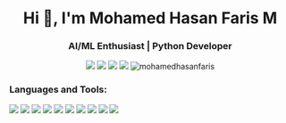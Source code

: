 <h1 align="center">Hi 👋, I'm Mohamed Hasan Faris M </h1>
<h3 align="center">AI/ML Enthusiast | Python Developer </h3>
<p align="center">
  <a href="https://github.com/Mohamedhasanfaris"><img src="https://img.shields.io/github/followers/Mohamedhasanfaris?label=Follow&style=social"></a>
  <a href="mailto:mohamedhasanfaris1@gmail.com"><img src="https://img.shields.io/badge/-mohamedhasanfaris1@gmail.com-c14438?style=flat&logo=Gmail&logoColor=white&link=mailto:mohamedhasanfaris1@gmail.com"></a>
  <a href="https://www.linkedin.com/in/mohamed-hasan-faris/"><img src="https://img.shields.io/badge/-LinkedIn-blue?style=flat&logo=Linkedin&logoColor=white&link=https://www.linkedin.com/in/mohamed-hasan-faris/"></a>
  <a href="https://github.com/Mohamedhasanfaris"><img src="https://img.shields.io/badge/-GitHub-333?style=flat&logo=GitHub&logoColor=white&link=https://github.com/Mohamedhasanfaris"></a>
  <img src="https://komarev.com/ghpvc/?username=Mohamedhasanfaris&label=Profile%20views&color=0e75b6&style=flat" alt="mohamedhasanfaris" />
</p>
<h3 align="left">Languages and Tools:</h3>
<p align="left">
  <a href="https://www.cprogramming.com/" target="_blank" rel="noreferrer"><img src="https://img.shields.io/badge/C-00599C?style=flat&logo=c&logoColor=white"></a>
  <a href="https://www.w3schools.com/cpp/" target="_blank" rel="noreferrer"><img src="https://img.shields.io/badge/C++-00599C?style=flat&logo=c%2B%2B&logoColor=white"></a>
  <a href="https://www.w3schools.com/css/" target="_blank" rel="noreferrer"><img src="https://img.shields.io/badge/CSS3-1572B6?style=flat&logo=css3&logoColor=white"></a>
  <a href="https://www.w3.org/html/" target="_blank" rel="noreferrer"><img src="https://img.shields.io/badge/HTML5-E34F26?style=flat&logo=html5&logoColor=white"></a>
  <a href="https://opencv.org/" target="_blank" rel="noreferrer"><img src="https://img.shields.io/badge/OpenCV-5C3EE8?style=flat&logo=opencv&logoColor=white"></a>
  <a href="https://pandas.pydata.org/" target="_blank" rel="noreferrer"><img src="https://img.shields.io/badge/Pandas-150458?style=flat&logo=pandas&logoColor=white"></a>
  <a href="https://www.python.org" target="_blank" rel="noreferrer"><img src="https://img.shields.io/badge/Python-3776AB?style=flat&logo=python&logoColor=white"></a>
  <a href="https://reactjs.org/" target="_blank" rel="noreferrer"><img src="https://img.shields.io/badge/React-61DAFB?style=flat&logo=react&logoColor=black"></a>
  <a href="https://scikit-learn.org/" target="_blank" rel="noreferrer"><img src="https://img.shields.io/badge/Scikit--learn-F7931E?style=flat&logo=scikit-learn&logoColor=white"></a>
  <a href="https://seaborn.pydata.org/" target="_blank" rel="noreferrer"><img src="https://img.shields.io/badge/Seaborn-3776AB?style=flat&logo=seaborn&logoColor=white"></a>
</p>

